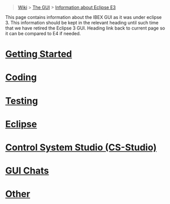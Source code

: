 > [Wiki](Home) > [The GUI](The-GUI) > [Information about Eclipse E3](E3-Dcoumentation)

This page contains information about the IBEX GUI as it was under eclipse 3. This information should be kept in the relevant heading until such time that we have retired the Eclipse 3 GUI. Heading link back to current page so it can be compared to E4 if needed.

# [Getting Started](GUI-Getting-Started)
# [Coding](GUI-Coding)
# [Testing](GUI-Testing)
# [Eclipse](GUI-Eclipse)
# [Control System Studio (CS-Studio)](GUI-CSS)
# [GUI Chats](GUI-Chats)
# [Other](GUI-Other)
